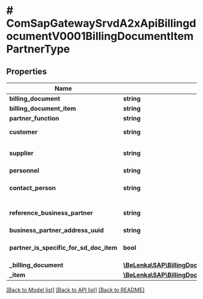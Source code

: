 # # ComSapGatewaySrvdA2xApiBillingdocumentV0001BillingDocumentItemPartnerType

## Properties

Name | Type | Description | Notes
------------ | ------------- | ------------- | -------------
**billing_document** | **string** |  | [optional]
**billing_document_item** | **string** | Billing Item | [optional]
**partner_function** | **string** |  | [optional]
**customer** | **string** | Customer Number | [optional]
**supplier** | **string** | Account Number of Supplier | [optional]
**personnel** | **string** |  | [optional]
**contact_person** | **string** | Number of Contact Person | [optional]
**reference_business_partner** | **string** | Business Partner Number | [optional]
**business_partner_address_uuid** | **string** |  | [optional]
**partner_is_specific_for_sd_doc_item** | **bool** | Partner is specific for item | [optional]
**_billing_document** | [**\BeLenka\SAP\BillingDocumentODV4\Model\ComSapGatewaySrvdA2xApiBillingdocumentV0001BillingDocumentType**](ComSapGatewaySrvdA2xApiBillingdocumentV0001BillingDocumentType.md) |  | [optional]
**_item** | [**\BeLenka\SAP\BillingDocumentODV4\Model\ComSapGatewaySrvdA2xApiBillingdocumentV0001BillingDocumentItemType**](ComSapGatewaySrvdA2xApiBillingdocumentV0001BillingDocumentItemType.md) |  | [optional]

[[Back to Model list]](../../README.md#models) [[Back to API list]](../../README.md#endpoints) [[Back to README]](../../README.md)
